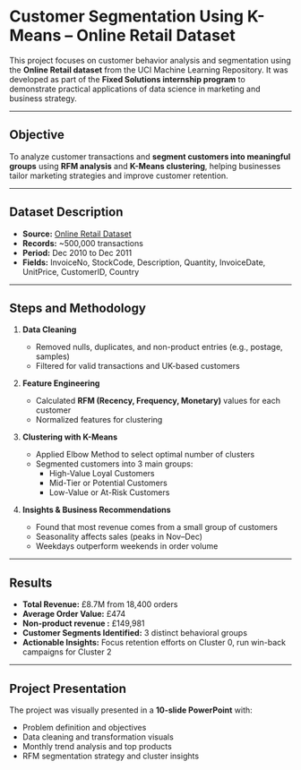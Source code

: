#  Customer Segmentation Using K-Means – Online Retail Dataset

This project focuses on customer behavior analysis and segmentation using the **Online Retail dataset** from the UCI Machine Learning Repository. It was developed as part of the **Fixed Solutions internship program** to demonstrate practical applications of data science in marketing and business strategy.

---

## Objective

To analyze customer transactions and **segment customers into meaningful groups** using **RFM analysis** and **K-Means clustering**, helping businesses tailor marketing strategies and improve customer retention.

---

## Dataset Description

- **Source:** [Online Retail Dataset](https://github.com/faridahamid/Fixed-Solutions/blob/main/Task%202/Model/Online%20Retail.xlsx%20-%20Online%20Retail.csv)
- **Records:** ~500,000 transactions  
- **Period:** Dec 2010 to Dec 2011  
- **Fields:** InvoiceNo, StockCode, Description, Quantity, InvoiceDate, UnitPrice, CustomerID, Country

---



## Steps and Methodology

1. **Data Cleaning**  
   - Removed nulls, duplicates, and non-product entries (e.g., postage, samples)  
   - Filtered for valid transactions and UK-based customers

2. **Feature Engineering**  
   - Calculated **RFM (Recency, Frequency, Monetary)** values for each customer  
   - Normalized features for clustering

3. **Clustering with K-Means**  
   - Applied Elbow Method to select optimal number of clusters  
   - Segmented customers into 3 main groups:
     - High-Value Loyal Customers  
     - Mid-Tier or Potential Customers  
     - Low-Value or At-Risk Customers

4. **Insights & Business Recommendations**  
   - Found that most revenue comes from a small group of customers  
   - Seasonality affects sales (peaks in Nov–Dec)  
   - Weekdays outperform weekends in order volume

---

## Results

- **Total Revenue:** £8.7M from 18,400 orders  
- **Average Order Value:** £474  
- **Non-product revenue :** £149,981  
- **Customer Segments Identified:** 3 distinct behavioral groups  
- **Actionable Insights:** Focus retention efforts on Cluster 0, run win-back campaigns for Cluster 2

---

##  Project Presentation

The project was visually presented in a **10-slide PowerPoint** with:

- Problem definition and objectives  
- Data cleaning and transformation visuals  
- Monthly trend analysis and top products  
- RFM segmentation strategy and cluster insights  





